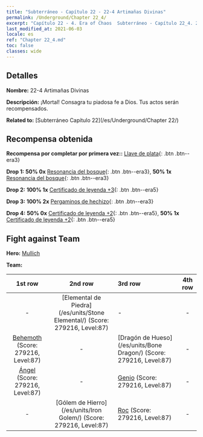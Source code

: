 ```yaml
---
title: "Subterráneo - Capítulo 22 - 22-4 Artimañas Divinas"
permalink: /Underground/Chapter 22_4/
excerpt: "Capítulo 22 - 4. Era of Chaos  Subterráneo - Capítulo 22_4. 22-4 Artimañas Divinas"
last_modified_at: 2021-06-03
locale: es
ref: "Chapter 22_4.md"
toc: false
classes: wide
---
```


## Detalles

 **Nombre:** 22-4 Artimañas Divinas

 **Descripción:** ¡Mortal! Consagra tu piadosa fe a Dios. Tus actos serán recompensados.

 **Related to:** [Subterráneo Capítulo 22](/es/Underground/Chapter 22/)

## Recompensa obtenida

 **Recompensa por completar por primera vez::** [Llave de plata](/ItemsES/con_693/){: .btn .btn--era3}

 **Drop 1:** **50% 0x** [Resonancia del bosque](/ItemsES/her_465/){: .btn .btn--era3}, **50% 1x** [Resonancia del bosque](/ItemsES/her_465/){: .btn .btn--era3}

 **Drop 2:** **100% 1x** [Certificado de leyenda +3](/ItemsES/mat_88/){: .btn .btn--era5}

 **Drop 3:** **100% 2x** [Pergaminos de hechizo](/ItemsES/con_694/){: .btn .btn--era3}

 **Drop 4:** **50% 0x** [Certificado de leyenda +2](/ItemsES/mat_81/){: .btn .btn--era5}, **50% 1x** [Certificado de leyenda +2](/ItemsES/mat_81/){: .btn .btn--era5}


## Fight against Team
 **Hero:** [Mullich](/es/heroes/Mullich/)

 **Team:**


  | 1st row | 2nd row | 3rd row | 4th row |
  |:----:|:----:|:----|:----:|
  | - | [Elemental de Piedra](/es/units/Stone Elemental/) (Score: 279216, Level:87)  | - | - |
  | [Behemoth](/es/units/Behemoth/) (Score: 279216, Level:87)  | - | [Dragón de Hueso](/es/units/Bone Dragon/) (Score: 279216, Level:87)  | - |
  | [Ángel](/es/units/Angel/) (Score: 279216, Level:87)  | - | [Genio](/es/units/Genie/) (Score: 279216, Level:87)  | - |
  | - | [Gólem de Hierro](/es/units/Iron Golem/) (Score: 279216, Level:87)  | [Roc](/es/units/Roc/) (Score: 279216, Level:87)  | - |


